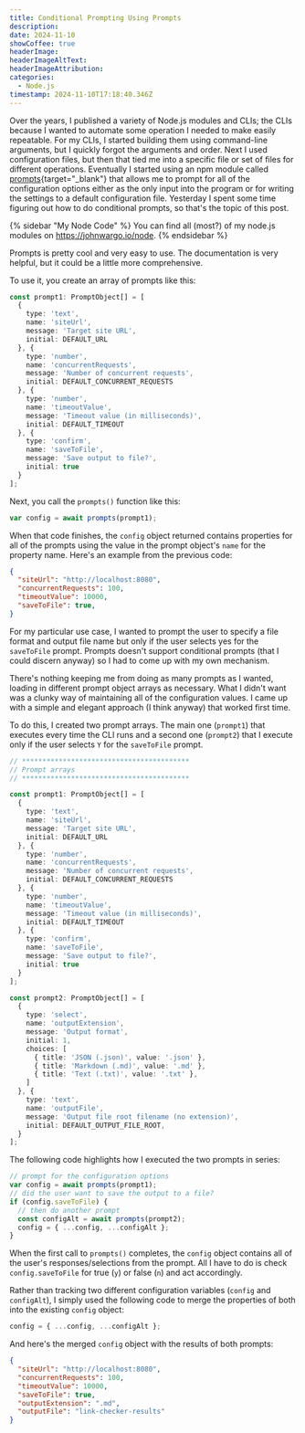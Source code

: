 ```yaml
---
title: Conditional Prompting Using Prompts
description: 
date: 2024-11-10
showCoffee: true
headerImage: 
headerImageAltText: 
headerImageAttribution: 
categories:
  - Node.js
timestamp: 2024-11-10T17:18:40.346Z
---
```


Over the years, I published a variety of Node.js modules and CLIs; the CLIs because I wanted to automate some operation I needed to make easily repeatable. For my CLIs, I started building them using command-line arguments, but I quickly forgot the arguments and order. Next I used configuration files, but then that tied me into a specific file or set of files for different operations. Eventually I started using an npm module called [prompts](https://www.npmjs.com/package/prompts){target="_blank"} that allows me to prompt for all of the configuration options either as the only input into the program or for writing the settings to a default configuration file. Yesterday I spent some time figuring out how to do conditional prompts, so that's the topic of this post.

{% sidebar "My Node Code" %}
You can find all (most?) of my node.js modules on <a href="https://johnwargo.io/node" target="_blank">https://johnwargo.io/node</a>.
{% endsidebar %}

Prompts is pretty cool and very easy to use. The documentation is very helpful, but it could be a little more comprehensive. 

To use it, you create an array of prompts like this:

```typescript
const prompt1: PromptObject[] = [
  {
    type: 'text',
    name: 'siteUrl',
    message: 'Target site URL',
    initial: DEFAULT_URL
  }, {
    type: 'number',
    name: 'concurrentRequests',
    message: 'Number of concurrent requests',
    initial: DEFAULT_CONCURRENT_REQUESTS
  }, {
    type: 'number',
    name: 'timeoutValue',
    message: 'Timeout value (in milliseconds)',
    initial: DEFAULT_TIMEOUT
  }, {
    type: 'confirm',
    name: 'saveToFile',
    message: 'Save output to file?',
    initial: true
  }
];
```

Next, you call the `prompts()` function like this:

```typescript
var config = await prompts(prompt1);
```

When that code finishes, the `config` object returned contains properties for all of the prompts using the value in the prompt object's `name` for the property name. Here's an example from the previous code:

```json
{
  "siteUrl": "http://localhost:8080",
  "concurrentRequests": 100,
  "timeoutValue": 10000,
  "saveToFile": true, 
}
```

For my particular use case, I wanted to prompt the user to specify a file format and output file name but only if the user selects yes for the `saveToFile` prompt. Prompts doesn't support conditional prompts (that I could discern anyway) so I had to come up with my own mechanism. 

There's nothing keeping me from doing as many prompts as I wanted, loading in different prompt object arrays as necessary. What I didn't want was a clunky way of maintaining all of the configuration values. I came up with a simple and elegant approach (I think anyway) that worked first time.

To do this, I created two prompt arrays. The main one (`prompt1`) that executes every time the CLI runs and a second one (`prompt2`) that I execute only if the user selects `Y` for the `saveToFile` prompt.

```typescript
// *****************************************
// Prompt arrays
// *****************************************

const prompt1: PromptObject[] = [
  {
    type: 'text',
    name: 'siteUrl',
    message: 'Target site URL',
    initial: DEFAULT_URL
  }, {
    type: 'number',
    name: 'concurrentRequests',
    message: 'Number of concurrent requests',
    initial: DEFAULT_CONCURRENT_REQUESTS
  }, {
    type: 'number',
    name: 'timeoutValue',
    message: 'Timeout value (in milliseconds)',
    initial: DEFAULT_TIMEOUT
  }, {
    type: 'confirm',
    name: 'saveToFile',
    message: 'Save output to file?',
    initial: true
  }
];

const prompt2: PromptObject[] = [
  {
    type: 'select',
    name: 'outputExtension',
    message: 'Output format',
    initial: 1,
    choices: [
      { title: 'JSON (.json)', value: '.json' },
      { title: 'Markdown (.md)', value: '.md' },
      { title: 'Text (.txt)', value: '.txt' },
    ]
  }, {
    type: 'text',
    name: 'outputFile',
    message: 'Output file root filename (no extension)',
    initial: DEFAULT_OUTPUT_FILE_ROOT,
  }
];
```

The following code highlights how I executed the two prompts in series:

```typescript
// prompt for the configuration options
var config = await prompts(prompt1);
// did the user want to save the output to a file?
if (config.saveToFile) {
  // then do another prompt
  const configAlt = await prompts(prompt2);
  config = { ...config, ...configAlt };
}
```

When the first call to `prompts()` completes, the `config` object contains all of the user's responses/selections from the prompt. All I have to do is check `config.saveToFile` for true (`y`) or false (`n`) and act accordingly. 

Rather than tracking two different configuration variables (`config` and `configAlt`), I simply used the following code to merge the properties of both into the existing `config` object:

```typescript
config = { ...config, ...configAlt };
```

And here's the merged `config` object with the results of both prompts:

```json
{
  "siteUrl": "http://localhost:8080",
  "concurrentRequests": 100,
  "timeoutValue": 10000,
  "saveToFile": true,
  "outputExtension": ".md",
  "outputFile": "link-checker-results"
}
```
